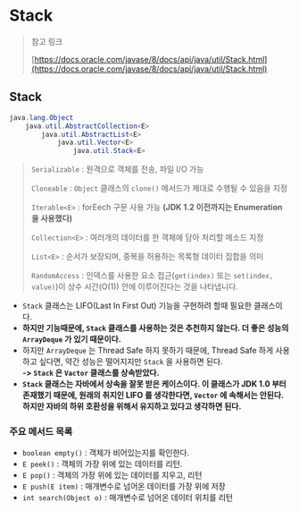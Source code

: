 # Stack

> 참고 링크
>
> [https://docs.oracle.com/javase/8/docs/api/java/util/Stack.html](https://docs.oracle.com/javase/8/docs/api/java/util/Stack.html)

## Stack

```java
java.lang.Object
    java.util.AbstractCollection<E>
        java.util.AbstractList<E>
            java.util.Vector<E>
                java.util.Stack<E>    
```

> `Serializable` : 원격으로 객체를 전송, 파일 I/O 가능
>
> `Cloneable` : `Object` 클래스의 `clone()` 메서드가 제대로 수행될 수 있음을 지정
>
> `Iterable<E>` : forEech 구문 사용 가능 **(JDK 1.2 이전까지는 Enumeration 을 사용했다)**&#x20;
>
> `Collection<E>` : 여러개의 데이터를 한 객체에 담아 처리할 메소드 지정
>
> `List<E>` : 순서가 보장되며, 중복을 허용하는 목록형 데이터 집합을 의미&#x20;
>
> `RandomAccess` : 인덱스를 사용한 요소 접근(`get(index)` 또는 `set(index, value)`)이 상수 시간(O(1)) 안에 이루어진다는 것을 나타냅니다.

* `Stack` 클래스는 LIFO(Last In First Out) 기능을 구현하려 할때 필요한 클래스이다.
* **하지만 기능때문에, `Stack` 클래스를 사용하는 것은 추천하지 않는다. 더 좋은 성능의 `ArrayDeque` 가 있기 때문이다.**
* 하지만 `ArrayDeque` 는 Thread Safe 하지 못하기 때문에, Thread Safe 하게 사용하고 싶다면, 약간 성능은 떨어지지만 `Stack` 을 사용하면 된다.\
  **-> `Stack` 은 `Vactor` 클래스를 상속받았다.**
* **`Stack` 클래스는 자바에서 상속을 잘못 받은 케이스이다. 이 클래스가 JDK 1.0 부터 존재했기 때문에, 원래의 취지인 LIFO 를 생각한다면, `Vector` 에 속해서는 안된다. 하지만 자바의 하위 호환성을 위해서 유지하고 있다고 생각하면 된다.**&#x20;

### 주요 메서드 목록

* `boolean empty()` : 객체가 비어있는지를 확인한다.
* `E peek()` : 객체의 가장 위에 있는 데이터를 리턴.
* `E pop()` : 객체의 가장 위에 있는 데이터를 지우고, 리턴
* `E push(E item)` : 매개변수로 넘어온 데이터를 가장 위에 저장
* `int search(Object o)` : 매개변수로 넘어온 데이터 위치를 리턴

